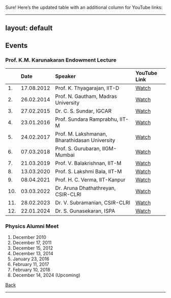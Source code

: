 Sure! Here’s the updated table with an additional column for YouTube links:

---
layout: default
---

## Events

### Prof. K.M. Karunakaran Endowment Lecture

|   | Date      | Speaker                                   | YouTube Link                     |
|:--|:----------|:------------------------------------------|:---------------------------------|
|1. | 17.08.2012| Prof. K. Thyagarajan, IIT-D              | [Watch](#)                      |
|2. | 26.02.2014| Prof. N. Gautham, Madras University      | [Watch](https://youtu.be/Q6SrB7eI64Q?si=csY2SSFoAWLlo_eh)                      |
|3. | 27.02.2015| Dr. C. S. Sundar, IGCAR                  | [Watch](https://youtu.be/PiJC0GiwNAU?si=hCT10qUqtSSD2UMU)                      |
|4. | 23.01.2016| Prof. Sundara Ramprabhu, IIT-M           | [Watch](#)                      |
|5. | 24.02.2017| Prof. M. Lakshmanan, Bharathidasan University| [Watch](#)                  |
|6. | 07.03.2018| Prof. S. Gurubaran, IIGM-Mumbai          | [Watch](https://youtu.be/CCG7q4UICO8?si=pZOfLVHD-jC-tNic)                      |
|7. | 21.03.2019| Prof. V. Balakrishnan, IIT-M             | [Watch](https://youtu.be/rJbLZ-9rVnU?si=7gtg1l1V_2BphShn)                      |
|8. | 13.03.2020| Prof. S. Lakshmi Bala, IIT-M             | [Watch](#)                      |
|9. | 08.04.2021| Prof. H. C. Verma, IIT-Kanpur            | [Watch](https://youtu.be/LEXhpnU8ZEw?si=4X9K8uZjDBlzJCvg)                      |
|10.| 03.03.2022| Dr. Aruna Dhathathreyan, CSIR-CLRI       | [Watch](https://www.youtube.com/live/IoHISt6hFCk?si=ldK62i-neTuUFLGJ)                      |
|11.| 28.02.2023| Dr. V. Subramanian, CSIR-CLRI            | [Watch](https://www.youtube.com/live/YIVlBD0RZpI?si=EjCweV71ESV5rWUk)                      |
|12.| 22.01.2024| Dr. S. Gunasekaran, ISPA                 | [Watch](https://youtu.be/xn7znB9zzBQ?si=ge1EdO4Hbz2oU4LC)                      |

### Physics Alumni Meet

1. December 2010
2. December 17, 2011
3. December 15, 2012
4. December 13, 2014
5. January 23, 2016
6. February 11, 2017
7. February 10, 2018
8. December 14, 2024 (Upcoming)

[Back](./)

---
